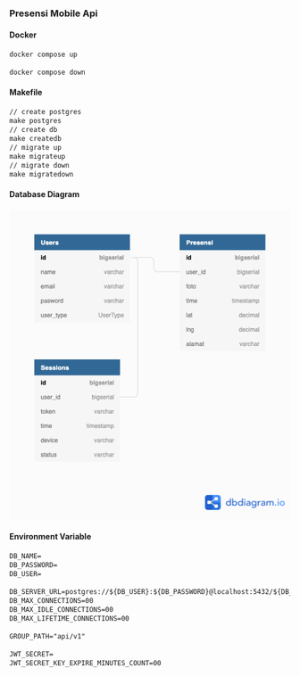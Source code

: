 ### Presensi Mobile Api

#### Docker
```
docker compose up

docker compose down
```

#### Makefile 
```
// create postgres
make postgres
// create db
make createdb
// migrate up
make migrateup
// migrate down
make migratedown
```

#### Database Diagram
![ERD](/Presensi%20Diagram.png)

#### Environment Variable
```
DB_NAME=
DB_PASSWORD=
DB_USER=

DB_SERVER_URL=postgres://${DB_USER}:${DB_PASSWORD}@localhost:5432/${DB_NAME}
DB_MAX_CONNECTIONS=00
DB_MAX_IDLE_CONNECTIONS=00
DB_MAX_LIFETIME_CONNECTIONS=00

GROUP_PATH="api/v1"

JWT_SECRET=
JWT_SECRET_KEY_EXPIRE_MINUTES_COUNT=00
```
